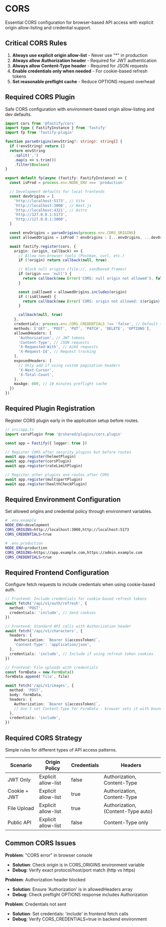 # CORS

Essential CORS configuration for browser-based API access with explicit origin
allow-listing and credential support.

## Critical CORS Rules

1. **Always use explicit origin allow-list** - Never use "\*" in production
2. **Always allow Authorization header** - Required for JWT authentication
3. **Always allow Content-Type header** - Required for JSON requests
4. **Enable credentials only when needed** - For cookie-based refresh tokens
5. **Set reasonable preflight cache** - Reduce OPTIONS request overhead

## Required CORS Plugin

Safe CORS configuration with environment-based origin allow-listing and dev
defaults.

```ts
import cors from '@fastify/cors'
import type { FastifyInstance } from 'fastify'
import fp from 'fastify-plugin'

function parseOrigins(envString?: string): string[] {
  if (!envString) return []
  return envString
    .split(',')
    .map(s => s.trim())
    .filter(Boolean)
}

export default fp(async (fastify: FastifyInstance) => {
  const isProd = process.env.NODE_ENV === 'production'

  // Development defaults for local frontends
  const devOrigins = [
    'http://localhost:5173', // Vite
    'http://localhost:3000', // Next.js
    'http://localhost:4321', // Astro
    'http://127.0.0.1:5173',
    'http://127.0.0.1:3000',
  ]

  const envOrigins = parseOrigins(process.env.CORS_ORIGINS)
  const allowedOrigins = isProd ? envOrigins : [...envOrigins, ...devOrigins]

  await fastify.register(cors, {
    origin: (origin, callback) => {
      // Allow non-browser tools (Postman, curl, etc.)
      if (!origin) return callback(null, true)

      // Block null origins (file://, sandboxed frames)
      if (origin === 'null') {
        return callback(new Error('CORS: null origin not allowed'), false)
      }

      const isAllowed = allowedOrigins.includes(origin)
      if (!isAllowed) {
        return callback(new Error(`CORS: origin not allowed: ${origin}`), false)
      }

      callback(null, true)
    },
    credentials: process.env.CORS_CREDENTIALS !== 'false', // Default true
    methods: ['GET', 'POST', 'PUT', 'PATCH', 'DELETE', 'OPTIONS'],
    allowedHeaders: [
      'Authorization', // JWT tokens
      'Content-Type', // JSON requests
      'X-Requested-With', // AJAX requests
      'X-Request-Id', // Request tracking
    ],
    exposedHeaders: [
      // Only add if using custom pagination headers
      'X-Next-Cursor',
      'X-Total-Count',
    ],
    maxAge: 600, // 10 minutes preflight cache
  })
})
```

## Required Plugin Registration

Register CORS plugin early in the application setup before routes.

```ts
// src/app.ts
import corsPlugin from '@/shared/plugins/cors.plugin'

const app = Fastify({ logger: true })

// Register CORS after security plugins but before routes
await app.register(helmetPlugin)
await app.register(corsPlugin)
await app.register(rateLimitPlugin)

// Register other plugins and routes after CORS
await app.register(multipartPlugin)
await app.register(healthCheckPlugin)
```

## Required Environment Configuration

Set allowed origins and credential policy through environment variables.

```bash
# .env.example
NODE_ENV=development
CORS_ORIGINS=http://localhost:3000,http://localhost:5173
CORS_CREDENTIALS=true

# .env.production
NODE_ENV=production
CORS_ORIGINS=https://app.example.com,https://admin.example.com
CORS_CREDENTIALS=true
```

## Required Frontend Configuration

Configure fetch requests to include credentials when using cookie-based auth.

```ts
// Frontend: Include credentials for cookie-based refresh tokens
await fetch('/api/v1/auth/refresh', {
  method: 'POST',
  credentials: 'include', // Send cookies
})

// Frontend: Standard API calls with Authorization header
await fetch('/api/v1/characters', {
  headers: {
    Authorization: `Bearer ${accessToken}`,
    'Content-Type': 'application/json',
  },
  credentials: 'include', // Include if using refresh token cookies
})

// Frontend: File uploads with credentials
const formData = new FormData()
formData.append('file', file)

await fetch('/api/v1/images', {
  method: 'POST',
  body: formData,
  headers: {
    Authorization: `Bearer ${accessToken}`,
    // Don't set Content-Type for FormData - browser sets it with boundary
  },
  credentials: 'include',
})
```

## Required CORS Strategy

Simple rules for different types of API access patterns.

| Scenario     | Origin Policy       | Credentials | Headers                            |
| ------------ | ------------------- | ----------- | ---------------------------------- |
| JWT Only     | Explicit allow-list | false       | Authorization, Content-Type        |
| Cookie + JWT | Explicit allow-list | true        | Authorization, Content-Type        |
| File Upload  | Explicit allow-list | true        | Authorization, (Content-Type auto) |
| Public API   | Explicit allow-list | false       | Content-Type only                  |

## Common CORS Issues

**Problem**: "CORS error" in browser console

- **Solution**: Check origin is in CORS_ORIGINS environment variable
- **Debug**: Verify exact protocol/host/port match (http vs https)

**Problem**: Authorization header blocked

- **Solution**: Ensure 'Authorization' is in allowedHeaders array
- **Debug**: Check preflight OPTIONS response includes Authorization

**Problem**: Credentials not sent

- **Solution**: Set credentials: 'include' in frontend fetch calls
- **Debug**: Verify CORS_CREDENTIALS=true in backend environment

